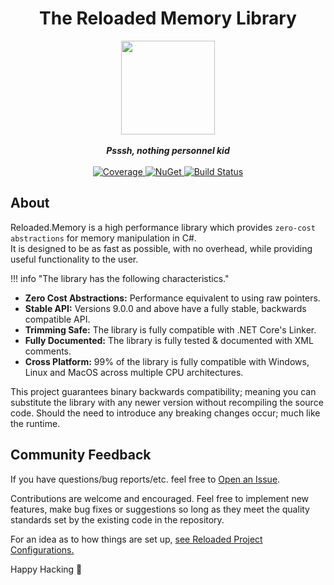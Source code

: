 ﻿---
hide:
  - toc
---

<div align="center">
	<h1>The Reloaded Memory Library</h1>
	<img src="Reloaded/Images/Reloaded-Icon.png" width="150" align="center" />
	<br/> <br/>
	<strong><i>Psssh, nothing personnel kid</i></strong>
	<br/> <br/>
	<!-- Coverage -->
	<a href="https://codecov.io/gh/Reloaded-Project/Reloaded.Memory">
		<img src="https://codecov.io/gh/Reloaded-Project/Reloaded.Memory/branch/master/graph/badge.svg" alt="Coverage" />
	</a>
	<!-- NuGet -->
	<a href="https://www.nuget.org/packages/Reloaded.Memory">
		<img src="https://img.shields.io/nuget/v/Reloaded.Memory.svg" alt="NuGet" />
	</a>
	<!-- Build Status -->
	<a href="https://github.com/Reloaded-Project/Reloaded.Memory/actions/workflows/build-and-publish.yml">
		<img src="https://img.shields.io/github/actions/workflow/status/Reloaded-Project/Reloaded.Memory/build-and-publish.yml?branch=main" alt="Build Status" />
	</a>
</div>


## About

Reloaded.Memory is a high performance library which provides `zero-cost abstractions` for memory manipulation in C#.  
It is designed to be as fast as possible, with no overhead, while providing useful functionality to the user.  

!!! info "The library has the following characteristics."

- **Zero Cost Abstractions:** Performance equivalent to using raw pointers.  
- **Stable API:** Versions 9.0.0 and above have a fully stable, backwards compatible API.  
- **Trimming Safe:** The library is fully compatible with .NET Core's Linker.  
- **Fully Documented:** The library is fully tested & documented with XML comments.  
- **Cross Platform:** 99% of the library is fully compatible with Windows, Linux and MacOS across multiple CPU architectures.  

This project guarantees binary backwards compatibility; meaning you can substitute the library with any newer version
without recompiling the source code. Should the need to introduce any breaking changes occur; much like the runtime.

## Community Feedback

If you have questions/bug reports/etc. feel free to [Open an Issue](https://github.com/Reloaded-Project/Reloaded.Memory/issues/new).

Contributions are welcome and encouraged. Feel free to implement new features, make bug fixes or suggestions so long as 
they meet the quality standards set by the existing code in the repository.  

For an idea as to how things are set up, [see Reloaded Project Configurations.](https://github.com/Reloaded-Project/Reloaded.Project.Configurations)  

Happy Hacking 💜
